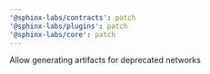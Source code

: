 ```yaml
---
'@sphinx-labs/contracts': patch
'@sphinx-labs/plugins': patch
'@sphinx-labs/core': patch
---
```


Allow generating artifacts for deprecated networks
